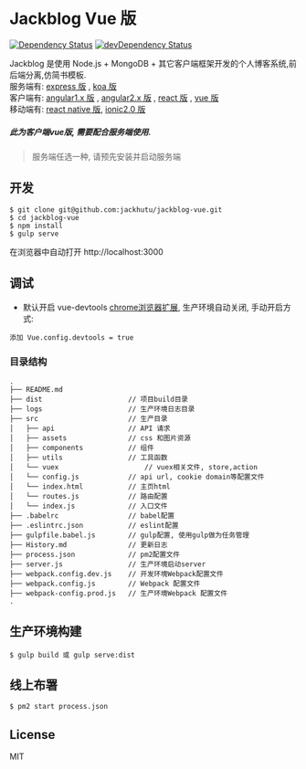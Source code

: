 # Jackblog Vue 版
[![Dependency Status](https://david-dm.org/jackhutu/jackblog-vue.svg)](https://david-dm.org/jackhutu/jackblog-vue) 
[![devDependency Status](https://david-dm.org/jackhutu/jackblog-vue/dev-status.svg)](https://david-dm.org/jackhutu/jackblog-vue#info=devDependencies)  

Jackblog 是使用 Node.js + MongoDB + 其它客户端框架开发的个人博客系统,前后端分离,仿简书模板.    
服务端有: [express 版](https://github.com/jackhutu/jackblog-api-express) , [koa 版](https://github.com/jackhutu/jackblog-api-koa)         
客户端有: [angular1.x 版](https://github.com/jackhutu/jackblog-angular1) , [angular2.x 版](https://github.com/jackhutu/jackblog-angular2) , [react 版](https://github.com/jackhutu/jackblog-react) , [vue 版](https://github.com/jackhutu/jackblog-vue)    
移动端有: [react native 版](https://github.com/jackhutu/jackblog-react-native-redux), [ionic2.0 版](https://github.com/jackhutu/jackblog-ionic2)      
##### 此为客户端vue版, 需要配合服务端使用. 

> 服务端任选一种, 请预先安装并启动服务端


## 开发

```
$ git clone git@github.com:jackhutu/jackblog-vue.git
$ cd jackblog-vue
$ npm install
$ gulp serve
```
在浏览器中自动打开 http://localhost:3000

## 调试
- 默认开启 vue-devtools [chrome浏览器扩展](https://github.com/vuejs/vue-devtools), 生产环境自动关闭, 手动开启方式:

```
添加 Vue.config.devtools = true
```

### 目录结构

```
.
├── README.md           
├── dist                     // 项目build目录
├── logs                     // 生产环境日志目录
├── src                      // 生产目录
│   ├── api                  // API 请求
│   ├── assets               // css 和图片资源
│   ├── components           // 组件
│   ├── utils                // 工具函数
│   └── vuex            		 // vuex相关文件, store,action
│   └── config.js            // api url, cookie domain等配置文件
│   └── index.html           // 主页html
│   └── routes.js            // 路由配置
│   └── index.js             // 入口文件
├── .babelrc                 // babel配置
├── .eslintrc.json           // eslint配置
├── gulpfile.babel.js        // gulp配置, 使用gulp做为任务管理
├── History.md               // 更新日志
├── process.json             // pm2配置文件
├── server.js                // 生产环境启动server
├── webpack.config.dev.js    // 开发环境Webpack配置文件
├── webpack.config.js        // Webpack 配置文件
├── webpack-config.prod.js   // 生产环境Webpack 配置文件
.
```

## 生产环境构建  
 
```
$ gulp build 或 gulp serve:dist
```

## 线上布署
```
$ pm2 start process.json
```

## License
MIT
